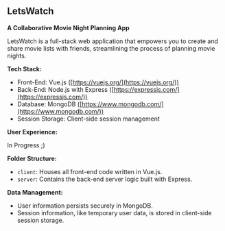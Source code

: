 
## LetsWatch

**A Collaborative Movie Night Planning App**

LetsWatch is a full-stack web application that empowers you to create and share movie lists with friends, streamlining the process of planning movie nights.

**Tech Stack:**

- Front-End: Vue.js ([https://vuejs.org/](https://vuejs.org/))
- Back-End: Node.js with Express ([https://expressjs.com/](https://expressjs.com/))
- Database: MongoDB ([https://www.mongodb.com/](https://www.mongodb.com/))
- Session Storage: Client-side session management

**User Experience:**

In Progress ;)

**Folder Structure:**

- `client`: Houses all front-end code written in Vue.js.
- `server`: Contains the back-end server logic built with Express.

**Data Management:**

- User information persists securely in MongoDB.
- Session information, like temporary user data, is stored in client-side session storage. 
